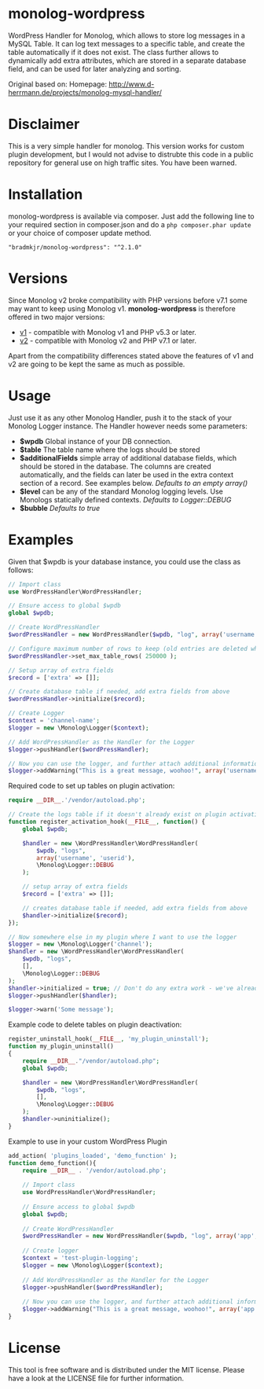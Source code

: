 monolog-wordpress
=============

WordPress Handler for Monolog, which allows to store log messages in a MySQL Table.
It can log text messages to a specific table, and create the table automatically if it does not exist.
The class further allows to dynamically add extra attributes, which are stored in a separate database field, and can be used for later analyzing and sorting.

Original based on:
Homepage: http://www.d-herrmann.de/projects/monolog-mysql-handler/

# Disclaimer
This is a very simple handler for monolog. This version works for custom plugin development, but I would not advise to distrubte this code in a public repository for general use on high traffic sites. You have been warned.

# Installation
monolog-wordpress is available via composer. Just add the following line to your required section in composer.json and do a `php composer.phar update` or your choice of composer update method.

```
"bradmkjr/monolog-wordpress": "^2.1.0"
```

# Versions
Since Monolog v2 broke compatibility with PHP versions before v7.1 some may want to keep using Monolog v1. **monolog-wordpress** is therefore offered in two major versions:
* [v1](https://github.com/bradmkjr/monolog-wordpress/tree/v1) - compatible with Monolog v1 and PHP v5.3 or later.
* [v2](https://github.com/bradmkjr/monolog-wordpress/tree/master) - compatible with Monolog v2 and PHP v7.1 or later.

Apart from the compatibility differences stated above the features of v1 and v2 are going to be kept the same as much as possible.

# Usage
Just use it as any other Monolog Handler, push it to the stack of your Monolog Logger instance. The Handler however needs some parameters:

- **$wpdb** Global instance of your DB connection.
- **$table** The table name where the logs should be stored
- **$additionalFields** simple array of additional database fields, which should be stored in the database. The columns are created automatically, and the fields can later be used in the extra context section of a record. See examples below. _Defaults to an empty array()_
- **$level** can be any of the standard Monolog logging levels. Use Monologs statically defined contexts. _Defaults to Logger::DEBUG_
- **$bubble** _Defaults to true_

# Examples
Given that $wpdb is your database instance, you could use the class as follows:

```php
// Import class
use WordPressHandler\WordPressHandler;

// Ensure access to global $wpdb
global $wpdb;

// Create WordPressHandler
$wordPressHandler = new WordPressHandler($wpdb, "log", array('username', 'userid'), \Monolog\Logger::DEBUG);

// Configure maximum number of rows to keep (old entries are deleted when reached)
$wordPressHandler->set_max_table_rows( 250000 );

// Setup array of extra fields
$record = ['extra' => []];

// Create database table if needed, add extra fields from above
$wordPressHandler->initialize($record);

// Create Logger
$context = 'channel-name';
$logger = new \Monolog\Logger($context);

// Add WordPressHandler as the Handler for the Logger
$logger->pushHandler($wordPressHandler);

// Now you can use the logger, and further attach additional information
$logger->addWarning("This is a great message, woohoo!", array('username'  => 'John Doe', 'userid'  => 245));
```

Required code to set up tables on plugin activation:

```php
require __DIR__.'/vendor/autoload.php';

// Create the logs table if it doesn't already exist on plugin activation
function register_activation_hook(__FILE__, function() {
    global $wpdb;

    $handler = new \WordPressHandler\WordPressHandler(
        $wpdb, "logs",
        array('username', 'userid'),
        \Monolog\Logger::DEBUG
    );

    // setup array of extra fields
    $record = ['extra' => []];

    // creates database table if needed, add extra fields from above
    $handler->initialize($record);
});

// Now somewhere else in my plugin where I want to use the logger
$logger = new \Monolog\Logger('channel');
$handler = new \WordPressHandler\WordPressHandler(
    $wpdb, "logs",
    [],
    \Monolog\Logger::DEBUG
);
$handler->initialized = true; // Don't do any extra work - we've already done it.
$logger->pushHandler($handler);

$logger->warn('Some message');
```

Example code to delete tables on plugin deactivation:

```php
register_uninstall_hook(__FILE__, 'my_plugin_uninstall');
function my_plugin_uninstall()
{
    require __DIR__."/vendor/autoload.php";
    global $wpdb;

    $handler = new \WordPressHandler\WordPressHandler(
        $wpdb, "logs",
        [],
        \Monolog\Logger::DEBUG
    );
    $handler->uninitialize();
}
```


Example to use in your custom WordPress Plugin

```php
add_action( 'plugins_loaded', 'demo_function' );
function demo_function(){
    require __DIR__ . '/vendor/autoload.php';
    
    // Import class
    use WordPressHandler\WordPressHandler;
    
    // Ensure access to global $wpdb
    global $wpdb;
    
    // Create WordPressHandler
    $wordPressHandler = new WordPressHandler($wpdb, "log", array('app', 'version'), \Monolog\Logger::DEBUG);
    
    // Create logger
    $context = 'test-plugin-logging';
    $logger = new \Monolog\Logger($context);
    
    // Add WordPressHandler as the Handler for the Logger
    $logger->pushHandler($wordPressHandler);
    
    // Now you can use the logger, and further attach additional information
    $logger->addWarning("This is a great message, woohoo!", array('app'  => 'Test Plugin', 'version'  => '2.4.5'));
}
```

# License
This tool is free software and is distributed under the MIT license. Please have a look at the LICENSE file for further information.
